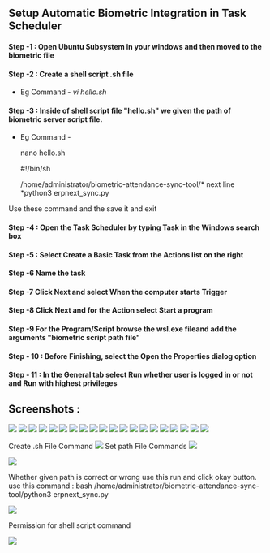 ## Setup Automatic Biometric Integration in Task Scheduler
#### Step -1 : Open Ubuntu Subsystem in your windows and then moved to the biometric file
#### Step -2 : Create a shell script .sh file 
 * Eg Command - *vi hello.sh*
#### Step -3 : Inside of shell script file "hello.sh" we given the path of biometric server script file.
 * Eg Command - 
                <p> nano hello.sh </p> 
                <p>#!/bin/sh</p>
                <p> /home/administrator/biometric-attendance-sync-tool/* next line *python3 erpnext_sync.py </p>

Use these command and the save it and exit
#### Step -4 : Open the Task Scheduler by typing Task in the Windows search box
#### Step -5 : Select Create a Basic Task from the Actions list on the right
#### Step -6 Name the task
#### Step -7 Click Next and select When the computer starts Trigger
#### Step -8 Click Next and for the Action select Start a program
#### Step -9 For the Program/Script browse the wsl.exe fileand add the arguments "biometric script path file" 
#### Step - 10 : Before Finishing, select the Open the Properties dialog option
#### Step - 11 : In the General tab select Run whether user is logged in or not and Run with highest privileges

## Screenshots :

<img src="https://github.com/thirvusoft/thirvusoft-biometric/blob/latest_branch/home/hr-emp-00016/frappe-bench/v13-bench/apps/thirvusoft-biometric/assests/photo1657624308.jpeg">

<img src="/home/hr-emp-00016/frappe-bench/v13-bench/apps/thirvusoft-biometric/assests/photo1657624308 (1).jpeg">

<img src="/home/hr-emp-00016/frappe-bench/v13-bench/apps/thirvusoft-biometric/assests/photo1657624308 (2).jpeg">

<img src="/home/hr-emp-00016/frappe-bench/v13-bench/apps/thirvusoft-biometric/assests/photo1657624308 (2).jpeg">

<img src="/home/hr-emp-00016/frappe-bench/v13-bench/apps/thirvusoft-biometric/assests/photo1657624308 (3).jpeg" >

<img src="/home/hr-emp-00016/frappe-bench/v13-bench/apps/thirvusoft-biometric/assests/photo1657624308 (4).jpeg" >

<img src="/home/hr-emp-00016/frappe-bench/v13-bench/apps/thirvusoft-biometric/assests/photo1657624308 (5).jpeg" >

<img src="/home/hr-emp-00016/frappe-bench/v13-bench/apps/thirvusoft-biometric/assests/photo1657624308 (6).jpeg" >

<img src="/home/hr-emp-00016/frappe-bench/v13-bench/apps/thirvusoft-biometric/assests/photo1657624308 (7).jpeg" >

<img src="/home/hr-emp-00016/frappe-bench/v13-bench/apps/thirvusoft-biometric/assests/photo1657624308 (8).jpeg" >

<img src="/home/hr-emp-00016/frappe-bench/v13-bench/apps/thirvusoft-biometric/assests/photo1657624308 (9).jpeg" >

<img src="/home/hr-emp-00016/frappe-bench/v13-bench/apps/thirvusoft-biometric/assests/11.png" >

<img src="/home/hr-emp-00016/frappe-bench/v13-bench/apps/thirvusoft-biometric/assests/12.png" >

<img src="/home/hr-emp-00016/frappe-bench/v13-bench/apps/thirvusoft-biometric/assests/13.png" >

<img src="/home/hr-emp-00016/frappe-bench/v13-bench/apps/thirvusoft-biometric/assests/14.png" >

<img src="/home/hr-emp-00016/frappe-bench/v13-bench/apps/thirvusoft-biometric/assests/15.png" >

<img src="/home/hr-emp-00016/frappe-bench/v13-bench/apps/thirvusoft-biometric/assests/16.png" >

<img src="//home/hr-emp-00016/frappe-bench/v13-bench/apps/thirvusoft-biometric/assests/17.png" >

<img src="/home/hr-emp-00016/frappe-bench/v13-bench/apps/thirvusoft-biometric/assests/18.png" >

<img src="/home/hr-emp-00016/frappe-bench/v13-bench/apps/thirvusoft-biometric/assests/19.png" >

Create .sh File Command 
<img src="/home/hr-emp-00016/frappe-bench/v13-bench/apps/thirvusoft-biometric/assests/20.png" >
Set path File Commands
<img src="/home/hr-emp-00016/frappe-bench/v13-bench/apps/thirvusoft-biometric/assests/21.png" >

<img src="/home/hr-emp-00016/frappe-bench/v13-bench/apps/thirvusoft-biometric/assests/22.png" >

Whether given path is correct or wrong use this run and click okay button. 
use this command : bash /home/administrator/biometric-attendance-sync-tool/python3 erpnext_sync.py 

<img src="/home/hr-emp-00016/frappe-bench/v13-bench/apps/thirvusoft-biometric/assests/23.png" >

Permission for shell script command

<img src="/home/hr-emp-00016/frappe-bench/v13-bench/apps/thirvusoft-biometric/assests/photo1657624572.jpeg" >
